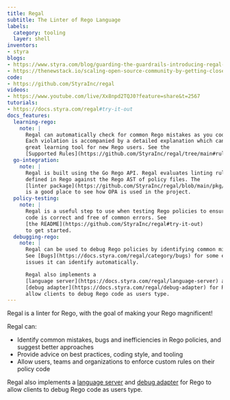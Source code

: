 ```yaml
---
title: Regal
subtitle: The Linter of Rego Language
labels:
  category: tooling
  layer: shell
inventors:
- styra
blogs:
- https://www.styra.com/blog/guarding-the-guardrails-introducing-regal-the-rego-linter/
- https://thenewstack.io/scaling-open-source-community-by-getting-closer-to-users/
code:
- https://github.com/StyraInc/regal
videos:
- https://www.youtube.com/live/Xx8npd2TQJ0?feature=share&t=2567
tutorials:
- https://docs.styra.com/regal#try-it-out
docs_features:
  learning-rego:
    note: |
      Regal can automatically check for common Rego mistakes as you code.
      Each violation is accompanied by a detailed explanation which can be a
      great learning tool for new Rego users. See the
      [Supported Rules](https://github.com/StyraInc/regal/tree/main#rules).
  go-integration:
    note: |
      Regal is built using the Go Rego API. Regal evaluates linting rules
      defined in Rego against the Rego AST of policy files. The
      [linter package](https://github.com/StyraInc/regal/blob/main/pkg/linter/linter.go)
      is a good place to see how OPA is used in the project.
  policy-testing:
    note: |
      Regal is a useful step to use when testing Rego policies to ensure
      code is correct and free of common errors. See
      [the README](https://github.com/StyraInc/regal#try-it-out)
      to get started.
  debugging-rego:
    note: |
      Regal can be used to debug Rego policies by identifying common mistakes.
      See [Bugs](https://docs.styra.com/regal/category/bugs) for some example
      issues it can identify automatically.

      Regal also implements a
      [language server](https://docs.styra.com/regal/language-server) and
      [debug adapter](https://docs.styra.com/regal/debug-adapter) for Rego to
      allow clients to debug Rego code as users type.
---
```


Regal is a linter for Rego, with the goal of making your Rego magnificent!

Regal can:

- Identify common mistakes, bugs and inefficiencies in Rego policies, and suggest better approaches
- Provide advice on best practices, coding style, and tooling
- Allow users, teams and organizations to enforce custom rules on their policy code

Regal also implements a
[language server](https://docs.styra.com/regal/language-server) and
[debug adapter](https://docs.styra.com/regal/debug-adapter) for Rego to
allow clients to debug Rego code as users type.
